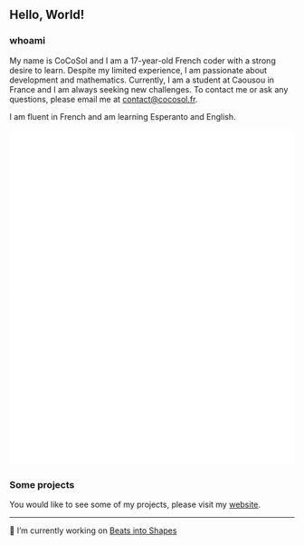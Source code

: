 ## Hello, World!

### whoami

My name is CoCoSol and I am a 17-year-old French coder with a strong desire to learn. Despite my limited experience, I am passionate about development and mathematics. Currently, I am a student at Caousou in France and I am always seeking new challenges. To contact me or ask any questions, please email me at contact@cocosol.fr.

I am fluent in French and am learning Esperanto and English. 

![](https://raw.githubusercontent.com/cocosol007/github-stats/master/generated/languages.svg#gh-dark-mode-only)
![](https://raw.githubusercontent.com/cocosol007/github-stats/master/generated/overview.svg#gh-dark-mode-only)

### Some projects 

You would like to see some of my projects, please visit my [website](https://cocosol.fr).

---

🔭 I’m currently working on [Beats into Shapes](https://github.com/CoCoSol007/beats-into-shapes)
